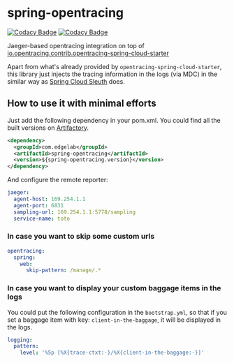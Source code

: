# spring-opentracing

[![Codacy Badge](https://api.codacy.com/project/badge/Grade/16c00adc8a25456598b501a8127576fa)](https://www.codacy.com/app/cji/spring-opentracing?utm_source=github.com&amp;utm_medium=referral&amp;utm_content=edgelaboratories/spring-opentracing&amp;utm_campaign=Badge_Grade)
[![Codacy Badge](https://api.codacy.com/project/badge/Coverage/16c00adc8a25456598b501a8127576fa)](https://www.codacy.com/app/cji/spring-opentracing?utm_source=github.com&utm_medium=referral&utm_content=edgelaboratories/spring-opentracing&utm_campaign=Badge_Coverage)

Jaeger-based opentracing integration on top of [io.opentracing.contrib.opentracing-spring-cloud-starter](https://github.com/opentracing-contrib/java-spring-cloud)

Apart from what's already provided by `opentracing-spring-cloud-starter`, this library just injects the tracing information in the logs (via MDC) in the similar way as [Spring Cloud Sleuth](https://github.com/spring-cloud/spring-cloud-sleuth) does.

## How to use it with minimal efforts

Just add the following dependency in your pom.xml.
You could find all the built versions on [Artifactory](https://intranet.edgelab.ch/artifactory/libs-release-local/com/edgelab/spring-opentracing).

```xml
<dependency>
  <groupId>com.edgelab</groupId>
  <artifactId>spring-opentracing</artifactId>
  <version>${spring-opentracing.version}</version>
</dependency>
```

And configure the remote reporter:

```yaml
jaeger:
  agent-host: 169.254.1.1
  agent-port: 6831
  sampling-url: 169.254.1.1:5778/sampling
  service-name: toto
```

### In case you want to skip some custom urls

```yaml
opentracing:
  spring:
    web:
      skip-pattern: /manage/.*
```

### In case you want to display your custom baggage items in the logs

You could put the following configuration in the `bootstrap.yml`,
so that if you set a baggage item with key: `client-in-the-baggage`, it will be displayed in the logs.

```yaml
logging:
  pattern:
    level: '%5p [%X{trace-ctxt:-}/%X{client-in-the-baggage:-}]'
```
